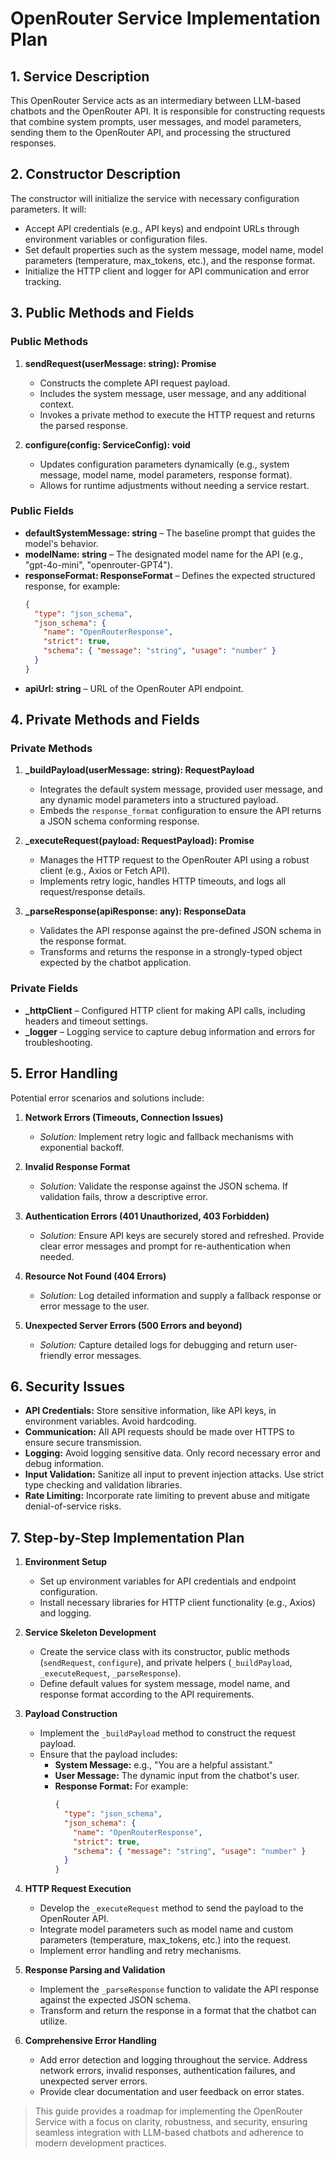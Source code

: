# OpenRouter Service Implementation Plan

## 1. Service Description

This OpenRouter Service acts as an intermediary between LLM-based chatbots and the OpenRouter API. It is responsible for constructing requests that combine system prompts, user messages, and model parameters, sending them to the OpenRouter API, and processing the structured responses.

## 2. Constructor Description

The constructor will initialize the service with necessary configuration parameters. It will:

- Accept API credentials (e.g., API keys) and endpoint URLs through environment variables or configuration files.
- Set default properties such as the system message, model name, model parameters (temperature, max_tokens, etc.), and the response format.
- Initialize the HTTP client and logger for API communication and error tracking.

## 3. Public Methods and Fields

### Public Methods

1. **sendRequest(userMessage: string): Promise<ResponseData>**

   - Constructs the complete API request payload.
   - Includes the system message, user message, and any additional context.
   - Invokes a private method to execute the HTTP request and returns the parsed response.

2. **configure(config: ServiceConfig): void**
   - Updates configuration parameters dynamically (e.g., system message, model name, model parameters, response format).
   - Allows for runtime adjustments without needing a service restart.

### Public Fields

- **defaultSystemMessage: string** – The baseline prompt that guides the model's behavior.
- **modelName: string** – The designated model name for the API (e.g., "gpt-4o-mini", "openrouter-GPT4").
- **responseFormat: ResponseFormat** – Defines the expected structured response, for example:
  ```json
  {
    "type": "json_schema",
    "json_schema": {
      "name": "OpenRouterResponse",
      "strict": true,
      "schema": { "message": "string", "usage": "number" }
    }
  }
  ```
- **apiUrl: string** – URL of the OpenRouter API endpoint.

## 4. Private Methods and Fields

### Private Methods

1. **\_buildPayload(userMessage: string): RequestPayload**

   - Integrates the default system message, provided user message, and any dynamic model parameters into a structured payload.
   - Embeds the `response_format` configuration to ensure the API returns a JSON schema conforming response.

2. **\_executeRequest(payload: RequestPayload): Promise<ResponseData>**

   - Manages the HTTP request to the OpenRouter API using a robust client (e.g., Axios or Fetch API).
   - Implements retry logic, handles HTTP timeouts, and logs all request/response details.

3. **\_parseResponse(apiResponse: any): ResponseData**
   - Validates the API response against the pre-defined JSON schema in the response format.
   - Transforms and returns the response in a strongly-typed object expected by the chatbot application.

### Private Fields

- **\_httpClient** – Configured HTTP client for making API calls, including headers and timeout settings.
- **\_logger** – Logging service to capture debug information and errors for troubleshooting.

## 5. Error Handling

Potential error scenarios and solutions include:

1. **Network Errors (Timeouts, Connection Issues)**

   - _Solution:_ Implement retry logic and fallback mechanisms with exponential backoff.

2. **Invalid Response Format**

   - _Solution:_ Validate the response against the JSON schema. If validation fails, throw a descriptive error.

3. **Authentication Errors (401 Unauthorized, 403 Forbidden)**

   - _Solution:_ Ensure API keys are securely stored and refreshed. Provide clear error messages and prompt for re-authentication when needed.

4. **Resource Not Found (404 Errors)**

   - _Solution:_ Log detailed information and supply a fallback response or error message to the user.

5. **Unexpected Server Errors (500 Errors and beyond)**
   - _Solution:_ Capture detailed logs for debugging and return user-friendly error messages.

## 6. Security Issues

- **API Credentials:** Store sensitive information, like API keys, in environment variables. Avoid hardcoding.
- **Communication:** All API requests should be made over HTTPS to ensure secure transmission.
- **Logging:** Avoid logging sensitive data. Only record necessary error and debug information.
- **Input Validation:** Sanitize all input to prevent injection attacks. Use strict type checking and validation libraries.
- **Rate Limiting:** Incorporate rate limiting to prevent abuse and mitigate denial-of-service risks.

## 7. Step-by-Step Implementation Plan

1. **Environment Setup**

   - Set up environment variables for API credentials and endpoint configuration.
   - Install necessary libraries for HTTP client functionality (e.g., Axios) and logging.

2. **Service Skeleton Development**

   - Create the service class with its constructor, public methods (`sendRequest`, `configure`), and private helpers (`_buildPayload`, `_executeRequest`, `_parseResponse`).
   - Define default values for system message, model name, and response format according to the API requirements.

3. **Payload Construction**

   - Implement the `_buildPayload` method to construct the request payload.
   - Ensure that the payload includes:
     - **System Message:** e.g., "You are a helpful assistant."
     - **User Message:** The dynamic input from the chatbot's user.
     - **Response Format:** For example:
       ```json
       {
         "type": "json_schema",
         "json_schema": {
           "name": "OpenRouterResponse",
           "strict": true,
           "schema": { "message": "string", "usage": "number" }
         }
       }
       ```

4. **HTTP Request Execution**

   - Develop the `_executeRequest` method to send the payload to the OpenRouter API.
   - Integrate model parameters such as model name and custom parameters (temperature, max_tokens, etc.) into the request.
   - Implement error handling and retry mechanisms.

5. **Response Parsing and Validation**

   - Implement the `_parseResponse` function to validate the API response against the expected JSON schema.
   - Transform and return the response in a format that the chatbot can utilize.

6. **Comprehensive Error Handling**
   - Add error detection and logging throughout the service. Address network errors, invalid responses, authentication failures, and unexpected server errors.
   - Provide clear documentation and user feedback on error states.

> This guide provides a roadmap for implementing the OpenRouter Service with a focus on clarity, robustness, and security, ensuring seamless integration with LLM-based chatbots and adherence to modern development practices.
